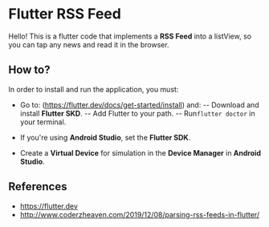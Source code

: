 # Flutter RSS Feed

Hello! This is a flutter code that implements a **RSS Feed** into a listView, so you can tap any news and read it in the browser.

## How to?

In order to install and run the application, you must:

- Go to: (https://flutter.dev/docs/get-started/install) and:
-- Download and install **Flutter SKD**.
-- Add Flutter to your path.
-- Run`flutter doctor` in your terminal.


- If you're using **Android Studio**, set the **Flutter SDK**.
- Create a **Virtual Device** for simulation in the **Device Manager** in **Android Studio**.

## References

- https://flutter.dev
- http://www.coderzheaven.com/2019/12/08/parsing-rss-feeds-in-flutter/


